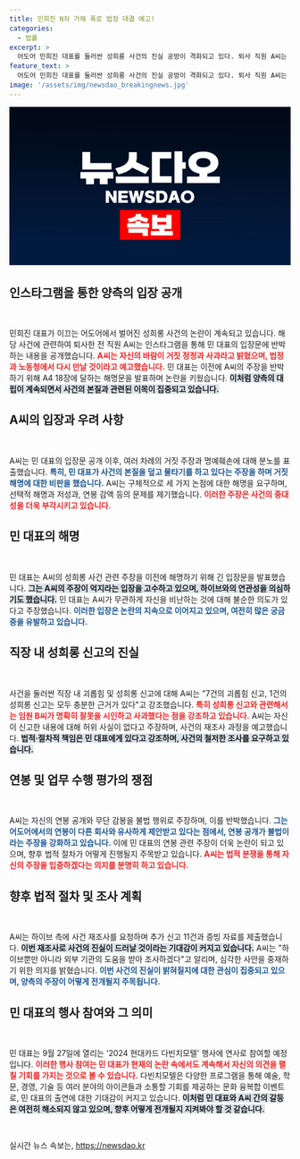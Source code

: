 ```yaml
---
title: 민희진 N차 가해 폭로 법정 대결 예고!
categories:
  - 법률
excerpt: >
  어도어 민희진 대표를 둘러싼 성희롱 사건의 진실 공방이 격화되고 있다. 퇴사 직원 A씨는 민 대표의 주장을 정면 반박하며 법적 대응을 예고, 사건의 본질을 밝혀내겠다고 선언했다. 클릭해 사건의 숨겨진 진실을 확인해보세요!
feature_text: >
  어도어 민희진 대표를 둘러싼 성희롱 사건의 진실 공방이 격화되고 있다. 퇴사 직원 A씨는 민 대표의 주장을 정면 반박하며 법적 대응을 예고, 사건의 본질을 밝혀내겠다고 선언했다. 클릭해 사건의 숨겨진 진실을 확인해보세요!
image: '/assets/img/newsdao_breakingnews.jpg'
---
```


<p><img src="/assets/img/newsdao_breakingnews.jpg" alt="koreaapp 속보" /></p>

<h2 data-ke-size="size26">인스타그램을 통한 양측의 입장 공개</h2>

<p data-ke-size="size16">&nbsp;</p>

<p>민희진 대표가 이끄는 어도어에서 벌어진 성희롱 사건의 논란이 계속되고 있습니다. 해당 사건에 관련하여 퇴사한 전 직원 A씨는 인스타그램을 통해 민 대표의 입장문에 반박하는 내용을 공개했습니다. <b><span style="color: #ee2323;">A씨는 자신의 바람이 거짓 정정과 사과라고 밝혔으며, 법정과 노동청에서 다시 만날 것이라고 예고했습니다.</span></b> 민 대표는 이전에 A씨의 주장을 반박하기 위해 A4 18장에 달하는 해명문을 발표하며 논란을 키웠습니다. <b><span style="background-color: #21538527;">이처럼 양측의 대립이 계속되면서 사건의 본질과 관련된 이목이 집중되고 있습니다.</span></b> </p>

<h2 data-ke-size="size26">A씨의 입장과 우려 사항</h2>

<p data-ke-size="size16">&nbsp;</p>

<p>A씨는 민 대표의 입장문 공개 이후, 여러 차례의 거짓 주장과 명예훼손에 대해 분노를 표출했습니다. <b><span style="color: #1a5490;">특히, 민 대표가 사건의 본질을 덮고 물타기를 하고 있다는 주장을 하며 거짓 해명에 대한 비판을 했습니다.</span></b> A씨는 구체적으로 세 가지 논점에 대한 해명을 요구하며, 선택적 해명과 저성과, 연봉 감액 등의 문제를 제기했습니다. <b><span style="color: #ee2323;">이러한 주장은 사건의 중대성을 더욱 부각시키고 있습니다.</span></b> </p>

<h2 data-ke-size="size26">민 대표의 해명</h2>

<p data-ke-size="size16">&nbsp;</p>

<p>민 대표는 A씨의 성희롱 사건 관련 주장을 이전에 해명하기 위해 긴 입장문을 발표했습니다. <b><span style="background-color: #21538527;">그는 A씨의 주장이 억지라는 입장을 고수하고 있으며, 하이브와의 연관성을 의심하기도 했습니다.</span></b> 민 대표는 A씨가 무관하게 자신을 비난하는 것에 대해 불순한 의도가 있다고 주장했습니다. <b><span style="color: #1a5490;">이러한 입장은 논란의 지속으로 이어지고 있으며, 여전히 많은 궁금증을 유발하고 있습니다.</span></b> </p>

<h2 data-ke-size="size26">직장 내 성희롱 신고의 진실</h2>

<p data-ke-size="size16">&nbsp;</p>

<p>사건을 둘러싼 직장 내 괴롭힘 및 성희롱 신고에 대해 A씨는 "7건의 괴롭힘 신고, 1건의 성희롱 신고는 모두 충분한 근거가 있다"고 강조했습니다. <b><span style="color: #ee2323;">특히 성희롱 신고와 관련해서는 임원 B씨가 명확히 잘못을 시인하고 사과했다는 점을 강조하고 있습니다.</span></b> A씨는 자신이 신고한 내용에 대해 허위 사실이 없다고 주장하며, 사건의 재조사 과정을 예고했습니다. <b><span style="background-color: #21538527;">법적·절차적 책임은 민 대표에게 있다고 강조하며, 사건의 철저한 조사를 요구하고 있습니다.</span></b> </p>

<h2 data-ke-size="size26">연봉 및 업무 수행 평가의 쟁점</h2>

<p data-ke-size="size16">&nbsp;</p>

<p>A씨는 자신의 연봉 공개와 무단 감봉을 불법 행위로 주장하며, 이를 반박했습니다. <b><span style="color: #1a5490;">그는 어도어에서의 연봉이 다른 회사와 유사하게 제안받고 있다는 점에서, 연봉 공개가 불법이라는 주장을 강화하고 있습니다.</span></b> 이에 민 대표의 연봉 관련 주장이 더욱 논란이 되고 있으며, 향후 법적 절차가 어떻게 진행될지 주목받고 있습니다. <b><span style="color: #ee2323;">A씨는 법적 분쟁을 통해 자신의 주장을 입증하겠다는 의지를 분명히 하고 있습니다.</span></b> </p>

<h2 data-ke-size="size26">향후 법적 절차 및 조사 계획</h2>

<p data-ke-size="size16">&nbsp;</p>

<p>A씨는 하이브 측에 사건 재조사를 요청하며 추가 신고 11건과 증빙 자료를 제출했습니다. <b><span style="background-color: #21538527;">이번 재조사로 사건의 진실이 드러날 것이라는 기대감이 커지고 있습니다.</span></b> A씨는 "하이브뿐만 아니라 외부 기관의 도움을 받아 조사하겠다"고 알리며, 심각한 사안을 중재하기 위한 의지를 밝혔습니다. <b><span style="color: #1a5490;">이번 사건의 진실이 밝혀질지에 대한 관심이 집중되고 있으며, 양측의 주장이 어떻게 전개될지 주목됩니다.</span></b> </p>

<h2 data-ke-size="size26">민 대표의 행사 참여와 그 의미</h2>

<p data-ke-size="size16">&nbsp;</p>

<p>민 대표는 9월 27일에 열리는 '2024 현대카드 다빈치모텔' 행사에 연사로 참여할 예정입니다. <b><span style="color: #ee2323;">이러한 행사 참여는 민 대표가 현재의 논란 속에서도 계속해서 자신의 의견을 펼칠 기회를 가지는 것으로 볼 수 있습니다.</span></b> 다빈치모텔은 다양한 프로그램을 통해 예술, 학문, 경영, 기술 등 여러 분야의 아이콘들과 소통할 기회를 제공하는 문화 융복합 이벤트로, 민 대표의 출연에 대한 기대감이 커지고 있습니다. <b><span style="background-color: #21538527;">이처럼 민 대표와 A씨 간의 갈등은 여전히 해소되지 않고 있으며, 향후 어떻게 전개될지 지켜봐야 할 것 같습니다.</span></b> </p>

<p data-ke-size="size16">&nbsp;</p>
실시간 뉴스 속보는, <a href="https://newsdao.kr" rel="dofollow">https://newsdao.kr</a>


